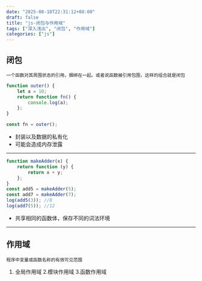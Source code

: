 ```yaml
---
date: "2025-08-18T22:31:12+08:00"
draft: false
title: "js-闭包与作用域"
tags: ["深入浅出", "闭包", "作用域"]
categories: ["js"]
---
```


## 闭包

    一个函数对其周围状态的引用，捆绑在一起。或者说函数被引用包围，这样的组合就是闭包

```js
function outer() {
	let a = 10;
	return function fn() {
		console.log(a);
	};
}

const fn = outer();
```

- 封装以及数据的私有化
- 可能会造成内存泄露

---

```js
function makeAdder(x) {
	return function (y) {
		return x + y;
	};
}
const add5 = makeAdder(5);
const add7 = makeAdder(7);
log(add5(3)); //8
log(add7(5)); //12
```

- 共享相同的函数体，保存不同的词法环境

---

## 作用域

    程序中变量或函数名称的有效可见范围

1. 全局作用域 2.模块作用域 3.函数作用域
